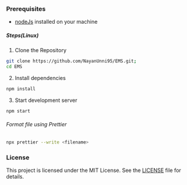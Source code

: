 ### Prerequisites

- [nodeJs](https://www.digitalocean.com/community/tutorials/how-to-install-node-js-on-ubuntu-20-04) installed on your machine

##### Steps(Linux)

1. Clone the Repository

```bash
git clone https://github.com/NayanUnni95/EMS.git;
cd EMS
```

2. Install dependencies

```bash
npm install
```

3. Start development server

```bash
npm start
```

###### Format file using Prettier

```bash
npx prettier --write <filename>
```

### License

This project is licensed under the MIT License. See the [LICENSE](../LICENSE) file for details.
